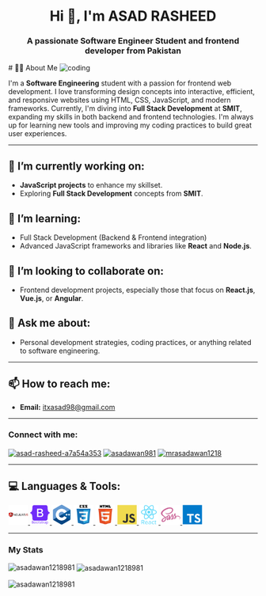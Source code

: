 <h1 align="center">Hi 👋, I'm ASAD RASHEED</h1>
<h3 align="center">A passionate Software Engineer Student and frontend developer from Pakistan</h3>

<img align="right" alt="coding" width="400" src="https://www.google.com/imgres?q=ai%20coding%20animated&imgurl=https%3A%2F%2Fcamo.githubusercontent.com%2F4d9f5ecceb711eec6e2018f38a5677dc657c9738d4a65ba3b928c41c0a45b439%2F68747470733a2f2f6d69726f2e6d656469756d2e636f6d2f6d61782f313336302f302a37513379765349765f7430696f4a2d5a2e676966&imgrefurl=https%3A%2F%2Fgithub.com%2Frudrabarad%2FGifs&docid=CJdgcKdcN0j58M&tbnid=zhjSEq0Xd_DH7M&vet=12ahUKEwi82Ne66rKPAxU5Q6QEHVH_JRoQM3oECCQQAA..i&w=680&h=428&hcb=2&itg=1&ved=2ahUKEwi82Ne66rKPAxU5Q6QEHVH_JRoQM3oECCQQAA" >
# 👨‍💻 About Me

I'm a **Software Engineering** student with a passion for frontend web development. I love transforming design concepts into interactive, efficient, and responsive websites using HTML, CSS, JavaScript, and modern frameworks. Currently, I'm diving into **Full Stack Development** at **SMIT**, expanding my skills in both backend and frontend technologies. I'm always up for learning new tools and improving my coding practices to build great user experiences.

---

## 🔭 **I’m currently working on:**
- **JavaScript projects** to enhance my skillset.
- Exploring **Full Stack Development** concepts from **SMIT**.

## 🌱 **I’m learning:**  
- Full Stack Development (Backend & Frontend integration)  
- Advanced JavaScript frameworks and libraries like **React** and **Node.js**.

## 👯 **I’m looking to collaborate on:**  
- Frontend development projects, especially those that focus on **React.js**, **Vue.js**, or **Angular**.

## 💬 **Ask me about:**  
- Personal development strategies, coding practices, or anything related to software engineering.

---

## 📫 **How to reach me:**  
- **Email:** [itxasad98@gmail.com](mailto:itxasad98@gmail.com)

---

### Connect with me:
<p align="left">
  <a href="https://linkedin.com/in/asad-rasheed-a7a54a353" target="blank"><img align="center" src="https://raw.githubusercontent.com/rahuldkjain/github-profile-readme-generator/master/src/images/icons/Social/linked-in-alt.svg" alt="asad-rasheed-a7a54a353" height="30" width="40" /></a>
  <a href="https://fb.com/asadawan981" target="blank"><img align="center" src="https://raw.githubusercontent.com/rahuldkjain/github-profile-readme-generator/master/src/images/icons/Social/facebook.svg" alt="asadawan981" height="30" width="40" /></a>
  <a href="https://instagram.com/mrasadawan1218" target="blank"><img align="center" src="https://raw.githubusercontent.com/rahuldkjain/github-profile-readme-generator/master/src/images/icons/Social/instagram.svg" alt="mrasadawan1218" height="30" width="40" /></a>
</p>

---

## 💻 **Languages & Tools:**
<p align="left"> 
  <a href="https://angular.io" target="_blank" rel="noreferrer"> <img src="https://raw.githubusercontent.com/devicons/devicon/master/icons/angularjs/angularjs-original-wordmark.svg" alt="angularjs" width="40" height="40"/> </a>
  <a href="https://getbootstrap.com" target="_blank" rel="noreferrer"> <img src="https://raw.githubusercontent.com/devicons/devicon/master/icons/bootstrap/bootstrap-plain-wordmark.svg" alt="bootstrap" width="40" height="40"/> </a>
  <a href="https://www.w3schools.com/cpp/" target="_blank" rel="noreferrer"> <img src="https://raw.githubusercontent.com/devicons/devicon/master/icons/cplusplus/cplusplus-original.svg" alt="cplusplus" width="40" height="40"/> </a>
  <a href="https://www.w3schools.com/css/" target="_blank" rel="noreferrer"> <img src="https://raw.githubusercontent.com/devicons/devicon/master/icons/css3/css3-original-wordmark.svg" alt="css3" width="40" height="40"/> </a>
  <a href="https://www.w3.org/html/" target="_blank" rel="noreferrer"> <img src="https://raw.githubusercontent.com/devicons/devicon/master/icons/html5/html5-original-wordmark.svg" alt="html5" width="40" height="40"/> </a>
  <a href="https://developer.mozilla.org/en-US/docs/Web/JavaScript" target="_blank" rel="noreferrer"> <img src="https://raw.githubusercontent.com/devicons/devicon/master/icons/javascript/javascript-original.svg" alt="javascript" width="40" height="40"/> </a>
  <a href="https://reactjs.org/" target="_blank" rel="noreferrer"> <img src="https://raw.githubusercontent.com/devicons/devicon/master/icons/react/react-original-wordmark.svg" alt="react" width="40" height="40"/> </a>
  <a href="https://sass-lang.com" target="_blank" rel="noreferrer"> <img src="https://raw.githubusercontent.com/devicons/devicon/master/icons/sass/sass-original.svg" alt="sass" width="40" height="40"/> </a>
  <a href="https://www.typescriptlang.org/" target="_blank" rel="noreferrer"> <img src="https://raw.githubusercontent.com/devicons/devicon/master/icons/typescript/typescript-original.svg" alt="typescript" width="40" height="40"/> </a>
</p>

---

### My Stats
<p><img align="left" src="https://github-readme-stats.vercel.app/api/top-langs?username=asadawan1218981&show_icons=true&locale=en&layout=compact" alt="asadawan1218981" /></p>
<p>&nbsp;<img align="center" src="https://github-readme-stats.vercel.app/api?username=asadawan1218981&show_icons=true&locale=en" alt="asadawan1218981" /></p>
<p><img align="center" src="https://github-readme-streak-stats.herokuapp.com/?user=asadawan1218981&" alt="asadawan1218981" /></p>


<!--
**asadawan1218981/asadawan1218981** is a ✨ _special_ ✨ repository because its `README.md` (this file) appears on your GitHub profile.

Here are some ideas to get you started:

- 🔭 I’m currently working on ...
- 🌱 I’m currently learning ...
- 👯 I’m looking to collaborate on ...
- 🤔 I’m looking for help with ...
- 💬 Ask me about ...
- 📫 How to reach me: ...
- 😄 Pronouns: ...
- ⚡ Fun fact: ...
-->
